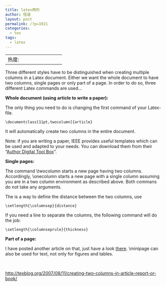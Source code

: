 ```yaml
---
title: latex两列
author: 悟道
layout: post
permalink: /?p=1921
categories:
  - tex
tags:
  - latex
---
```

<table>
  <tr cellpadding=0><td>
    热度:
  </td><td cellpadding=0><img src='http://210.75.224.29/wordpress/wp-content/plugins/statpresscn/images/sun.gif' width=10 height=10 border=0 /></td><td cellpadding=0><img src='http://210.75.224.29/wordpress/wp-content/plugins/statpresscn/images/sun_dark.gif' width=10 height=10 border=0 /></td><td cellpadding=0><img src='http://210.75.224.29/wordpress/wp-content/plugins/statpresscn/images/sun_dark.gif' width=10 height=10 border=0 /></td><td cellpadding=0><img src='http://210.75.224.29/wordpress/wp-content/plugins/statpresscn/images/sun_dark.gif' width=10 height=10 border=0 /></td><td cellpadding=0><img src='http://210.75.224.29/wordpress/wp-content/plugins/statpresscn/images/sun_dark.gif' width=10 height=10 border=0 /></td></tr>
</table>

Three different styles have to be distinguished when creating multiple columns in a Latex document. Either we want the whole document to have two columns, single pages or only part of a page. In order to do so, three different Latex commands are used…

**Whole document (using article to write a paper):**

The only thing you need to do is changing the first command of your Latex-file.

`\documentclass[11pt,twocolumn]{article}`

It will automatically create two columns in the entire document.

Note: if you are writing a paper, IEEE provides useful templates which can be used and adapted to your needs. You can download them from their “<a title="IEEE Latex paper template" href="http://www.ieee.org/web/publications/authors/transjnl/index.html" target="_blank">Author Digital Tool Box</a>“.

**Single pages:**

The command \twocolumn starts a new page having two columns. Accordingly, \onecolumn starts a new page with a single column assuming you are in a two column environment as described above. Both commans do not take any arguments.

The is a way to define the distance between the two columns, use

`\setlength{\columnsep}{distance}`

If you need a line to separate the columns, the following command will do the job:

`\setlength{\columnseprule}{thickness}`

**Part of a page:**

I have posted another article on that, just have a look [there][1]. \minipage can also be used for text, not only for figures and tables.

&nbsp;

http://texblog.org/2007/08/11/creating-two-columns-in-article-report-or-book/

 [1]: http://texblog.wordpress.com/2007/08/01/placing-figurestables-side-by-side-minipage/ "Placing figures/tables side-by-side"